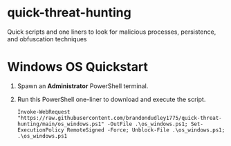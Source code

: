 # quick-threat-hunting
Quick scripts and one liners to look for malicious processes, persistence, and obfuscation techniques

# Windows OS Quickstart
1. Spawn an **Administrator** PowerShell terminal.
2. Run this PowerShell one-liner to download and execute the script.
   
   `Invoke-WebRequest "https://raw.githubusercontent.com/brandondudley1775/quick-threat-hunting/main/os_windows.ps1" -OutFile .\os_windows.ps1; Set-ExecutionPolicy RemoteSigned -Force; Unblock-File .\os_windows.ps1; .\os_windows.ps1`
